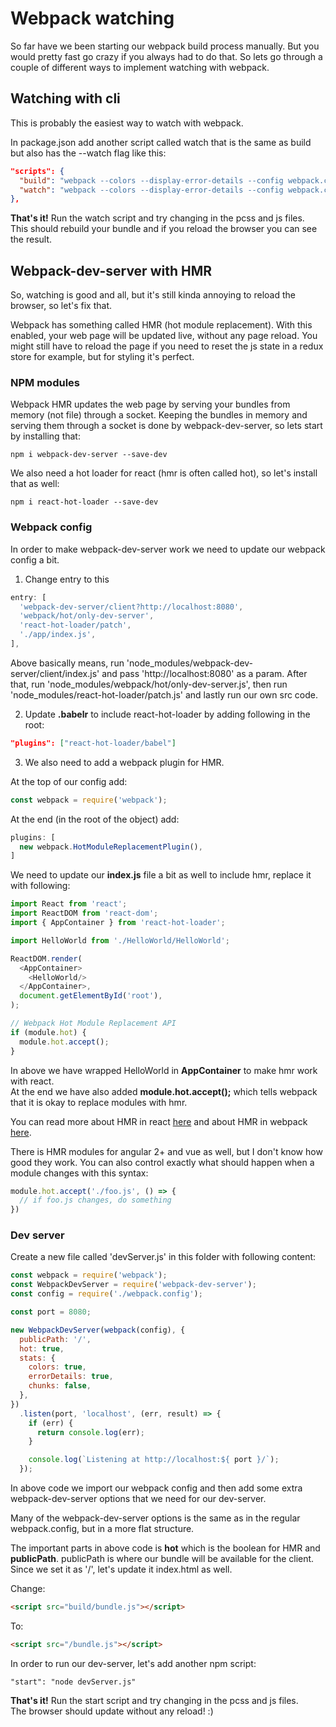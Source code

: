# Webpack watching

So far have we been starting our webpack build process manually. But you would pretty fast go crazy if you always had to do that. So lets go through a couple of different ways to implement watching with webpack.

## Watching with cli

This is probably the easiest way to watch with webpack.

In package.json add another script called watch that is the same as build but also has the --watch flag like this:

```json
"scripts": {
  "build": "webpack --colors --display-error-details --config webpack.config.js",
  "watch": "webpack --colors --display-error-details --config webpack.config.js --watch"
},
```

**That's it!** Run the watch script and try changing in the pcss and js files. <br />
This should rebuild your bundle and if you reload the browser you can see the result.

## Webpack-dev-server with HMR

So, watching is good and all, but it's still kinda annoying to reload the browser, so let's fix that.

Webpack has something called HMR (hot module replacement). With this enabled, your web page will be updated live, without any page reload. You might still have to reload the page if you need to reset the js state in a redux store for example, but for styling it's perfect.

### NPM modules

Webpack HMR updates the web page by serving your bundles from memory (not file) through a socket. Keeping the bundles in memory and serving them through a socket is done by webpack-dev-server, so lets start by installing that:

````text
npm i webpack-dev-server --save-dev
````

We also need a hot loader for react (hmr is often called hot), so let's install that as well:

````text
npm i react-hot-loader --save-dev
````

### Webpack config

In order to make webpack-dev-server work we need to update our webpack config a bit.

1. Change entry to this 

```javascript
entry: [
  'webpack-dev-server/client?http://localhost:8080',
  'webpack/hot/only-dev-server',
  'react-hot-loader/patch',
  './app/index.js',
],
```

Above basically means, run 'node_modules/webpack-dev-server/client/index.js' and pass 'http://localhost:8080' as a param.
After that, run 'node_modules/webpack/hot/only-dev-server.js', then run 'node_modules/react-hot-loader/patch.js' and lastly run our own src code.

2.  Update **.babelr** to include react-hot-loader by adding following in the root:

```json
"plugins": ["react-hot-loader/babel"]
```

3. We also need to add a webpack plugin for HMR.
 
At the top of our config add:

```javascript
const webpack = require('webpack');
```

At the end (in the root of the object) add:

```javascript
plugins: [
  new webpack.HotModuleReplacementPlugin(),
]
```

We need to update our **index.js** file a bit as well to include hmr, replace it with following:

```javascript
import React from 'react';
import ReactDOM from 'react-dom';
import { AppContainer } from 'react-hot-loader';

import HelloWorld from './HelloWorld/HelloWorld';

ReactDOM.render(
  <AppContainer>
    <HelloWorld/>
  </AppContainer>,
  document.getElementById('root'),
);

// Webpack Hot Module Replacement API
if (module.hot) {
  module.hot.accept();
}
```

In above we have wrapped HelloWorld in **AppContainer** to make hmr work with react. <br />
At the end we have also added **module.hot.accept();** which tells webpack that it is okay to replace modules with hmr.

You can read more about HMR in react [here](https://github.com/gaearon/react-hot-loader) and about HMR in webpack [here](https://webpack.js.org/guides/hot-module-replacement/#enabling-hmr).

There is HMR modules for angular 2+ and vue as well, but I don't know how good they work. You can also control exactly what should happen when a module changes with this syntax:

```javascript
module.hot.accept('./foo.js', () => {
  // if foo.js changes, do something
})
```

### Dev server

Create a new file called 'devServer.js' in this folder with following content:

```javascript
const webpack = require('webpack');
const WebpackDevServer = require('webpack-dev-server');
const config = require('./webpack.config');

const port = 8080;

new WebpackDevServer(webpack(config), {
  publicPath: '/',
  hot: true,
  stats: {
    colors: true,
    errorDetails: true,
    chunks: false,
  },
})
  .listen(port, 'localhost', (err, result) => {
    if (err) {
      return console.log(err);
    }

    console.log(`Listening at http://localhost:${ port }/`);
  });
```

In above code we import our webpack config and then add some extra webpack-dev-server options that we need for our dev-server. 

Many of the webpack-dev-server options is the same as in the regular webpack.config, but in a more flat structure.

The important parts in above code is **hot** which is the boolean for HMR and **publicPath**. publicPath is where our bundle will be available for the client. Since we set it as '/', let's update it index.html as well.

Change:
```html
<script src="build/bundle.js"></script>
```
To:
```html
<script src="/bundle.js"></script>
```

In order to run our dev-server, let's add another npm script:
```text
"start": "node devServer.js"
```

**That's it!** Run the start script and try changing in the pcss and js files. <br />
The browser should update without any reload! :)